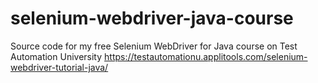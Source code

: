 # selenium-webdriver-java-course
Source code for my free Selenium WebDriver for Java course on Test Automation University
https://testautomationu.applitools.com/selenium-webdriver-tutorial-java/
